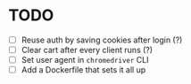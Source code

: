 # TODO

- [ ] Reuse auth by saving cookies after login (?)
- [ ] Clear cart after every client runs (?)
- [ ] Set user agent in `chromedriver` CLI
- [ ] Add a Dockerfile that sets it all up
